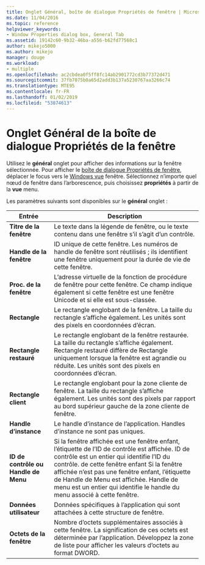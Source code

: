 ```yaml
---
title: Onglet Général, boîte de dialogue Propriétés de fenêtre | Microsoft Docs
ms.date: 11/04/2016
ms.topic: reference
helpviewer_keywords:
- Window Properties dialog box, General Tab
ms.assetid: 19142c60-9b32-46ba-a556-b62fd77568c1
author: mikejo5000
ms.author: mikejo
manager: douge
ms.workload:
- multiple
ms.openlocfilehash: ac2cbdea0f5ff8fc14ab2901772cd3b77372d471
ms.sourcegitcommit: 37fb7075b0a65d2add3b137a5230767aa3266c74
ms.translationtype: MTE95
ms.contentlocale: fr-FR
ms.lasthandoff: 01/02/2019
ms.locfileid: "53874613"
---
```

# <a name="general-tab-window-properties-dialog-box"></a>Onglet Général de la boîte de dialogue Propriétés de la fenêtre
Utilisez le **général** onglet pour afficher des informations sur la fenêtre sélectionnée. Pour afficher le [boîte de dialogue Propriétés de fenêtre](../debugger/window-properties-dialog-box.md), déplacer le focus vers le [Windows vue](../debugger/windows-view.md) fenêtre. Sélectionnez n’importe quel nœud de fenêtre dans l’arborescence, puis choisissez **propriétés** à partir de la **vue** menu.  
  
 Les paramètres suivants sont disponibles sur le **général** onglet :  
  
|Entrée|Description|  
|-----------|-----------------|  
|**Titre de la fenêtre**|Le texte dans la légende de fenêtre, ou le texte contenu dans une fenêtre s’il s’agit d’un contrôle.|  
|**Handle de la fenêtre**|ID unique de cette fenêtre. Les numéros de handle de fenêtre sont réutilisés ; ils identifient une fenêtre uniquement pour la durée de vie de cette fenêtre.|  
|**Proc. de la fenêtre**|L’adresse virtuelle de la fonction de procédure de fenêtre pour cette fenêtre. Ce champ indique également si cette fenêtre est une fenêtre Unicode et si elle est sous-classée.|  
|**Rectangle**|Le rectangle englobant de la fenêtre. La taille du rectangle s’affiche également. Les unités sont des pixels en coordonnées d’écran.|  
|**Rectangle restauré**|Le rectangle englobant de la fenêtre restaurée. La taille du rectangle s’affiche également. Rectangle restauré diffère de Rectangle uniquement lorsque la fenêtre est agrandie ou réduite. Les unités sont des pixels en coordonnées d’écran.|  
|**Rectangle client**|Le rectangle englobant pour la zone cliente de fenêtre. La taille du rectangle s’affiche également. Les unités sont des pixels par rapport au bord supérieur gauche de la zone cliente de fenêtre.|  
|**Handle d’instance**|Le handle d’instance de l’application. Handles d’instance ne sont pas uniques.|  
|**ID de contrôle ou Handle de Menu**|Si la fenêtre affichée est une fenêtre enfant, l’étiquette de l’ID de contrôle est affichée. ID de contrôle est un entier qui identifie l’ID du contrôle. de cette fenêtre enfant Si la fenêtre affichée n’est pas une fenêtre enfant, l’étiquette de Handle de Menu est affichée. Handle de menu est un entier qui identifie le handle du menu associé à cette fenêtre.|  
|**Données utilisateur**|Données spécifiques à l’application qui sont attachées à cette structure de fenêtre.|  
|**Octets de la fenêtre**|Nombre d’octets supplémentaires associés à cette fenêtre. La signification de ces octets est déterminée par l’application. Développez la zone de liste pour afficher les valeurs d’octets au format DWORD.|